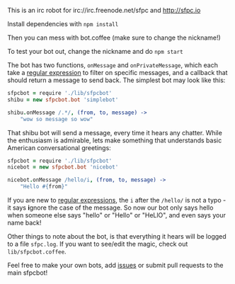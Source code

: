 This is an irc robot for irc://irc.freenode.net/sfpc and http://sfpc.io

Install dependencies with `npm install`

Then you can mess with bot.coffee (make sure to change the nickname!)

To test your bot out, change the nickname and do `npm start`

The bot has two functions, `onMessage` and `onPrivateMessage`, which each take a [regular expression][1] to filter on specific messages, and a callback that should return a message to send back. The simplest bot may look like this:

```coffee
sfpcbot = require './lib/sfpcbot'
shibu = new sfpcbot.bot 'simplebot'

shibu.onMessage /.*/, (from, to, message) ->
    "wow so message so wow"
```

That shibu bot will send a message, every time it hears any chatter. While the enthusiasm is admirable, lets make something that understands basic American conversational greetings:

```coffee
sfpcbot = require './lib/sfpcbot'
nicebot = new sfpcbot.bot 'nicebot'

nicebot.onMessage /hello/i, (from, to, message) ->
    "Hello #{from}"
```

 If you are new to [regular expressions][1], the `i` after the `/hello/` is not a typo - it says **i**gnore the case of the message. So now our bot only says hello when someone else says "hello" or "Hello" or "HeLlO", and even says your name back!

Other things to note about the bot, is that everything it hears will be logged to a file `sfpc.log`. If you want to see/edit the magic, check out `lib/sfpcbot.coffee`.

Feel free to make your own bots, add [issues][2] or submit pull requests to the main sfpcbot!

[1]: http://codular.com/regex
[2]: http://github.com/jedahan/sfpcbot